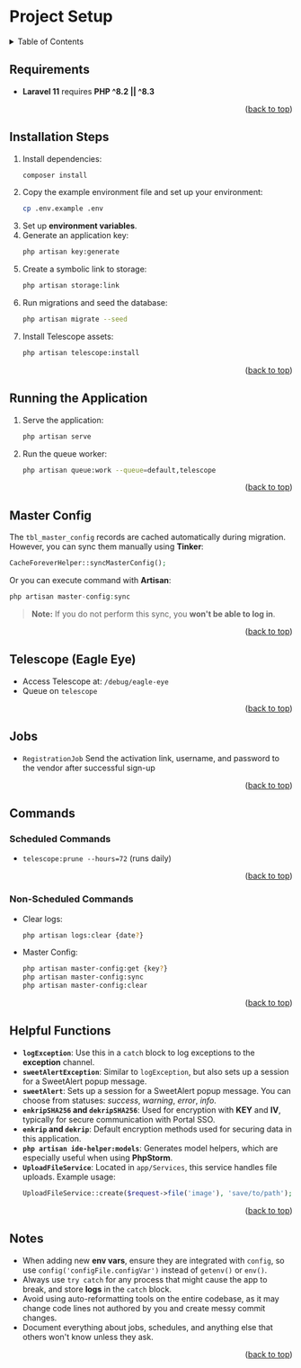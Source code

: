 # Project Setup

<details>
  <summary>Table of Contents</summary>
  <ol>
    <li><a href="#requirements">Requirements</a></li>
    <li><a href="#installation-steps">Installation Steps</a></li>
    <li><a href="#running-the-application">Running the Application</a></li>
    <li><a href="#master-config">Master Config</a></li>
    <li><a href="#telescope-eagle-eye">Telescope (Eagle Eye)</a></li>
    <li><a href="#jobs">Jobs</a></li>
    <li>
      <a href="#commands">Commands</a>
      <ul>
        <li><a href="#scheduled-commands">Scheduled Commands</a></li>
        <li><a href="#non-scheduled-commands">Non-Scheduled Commands</a></li>
      </ul>
    </li>
    <li><a href="#helpful-functions">Helpful Functions</a></li>
    <li><a href="#notes">Notes</a></li>
  </ol>
</details>

## Requirements
- **Laravel 11** requires **PHP ^8.2 || ^8.3**

<p align="right">(<a href="#project-setup">back to top</a>)</p>

## Installation Steps
1. Install dependencies:
   ```bash
   composer install
   ```
2. Copy the example environment file and set up your environment:
   ```bash
   cp .env.example .env
   ```
3. Set up **environment variables**.
4. Generate an application key:
   ```bash
   php artisan key:generate
   ```
5. Create a symbolic link to storage:
   ```bash
   php artisan storage:link
   ```
6. Run migrations and seed the database:
   ```bash
   php artisan migrate --seed
   ```
7. Install Telescope assets:
   ```bash
   php artisan telescope:install
   ```

<p align="right">(<a href="#project-setup">back to top</a>)</p>

## Running the Application
1. Serve the application:
   ```bash
   php artisan serve
   ```
2. Run the queue worker:
   ```bash
   php artisan queue:work --queue=default,telescope
   ```

<p align="right">(<a href="#project-setup">back to top</a>)</p>

## Master Config

The `tbl_master_config` records are cached automatically during migration. However, you can sync them manually using **Tinker**:

```php
CacheForeverHelper::syncMasterConfig();
```

Or you can execute command with **Artisan**:

```php
php artisan master-config:sync
```

> **Note:** If you do not perform this sync, you **won't be able to log in**.

<p align="right">(<a href="#project-setup">back to top</a>)</p>

## Telescope (Eagle Eye)
- Access Telescope at: `/debug/eagle-eye`
- Queue on `telescope`

<p align="right">(<a href="#project-setup">back to top</a>)</p>

## Jobs
- `RegistrationJob` Send the activation link, username, and password to the vendor after successful sign-up

<p align="right">(<a href="#project-setup">back to top</a>)</p>

## Commands

### Scheduled Commands
- `telescope:prune --hours=72` (runs daily)

<p align="right">(<a href="#project-setup">back to top</a>)</p>

### Non-Scheduled Commands
- Clear logs:
  ```bash
  php artisan logs:clear {date?}
  ```
- Master Config:
  ```bash
  php artisan master-config:get {key?}
  php artisan master-config:sync
  php artisan master-config:clear
  ```

<p align="right">(<a href="#project-setup">back to top</a>)</p>

## Helpful Functions

- **`logException`**: Use this in a `catch` block to log exceptions to the **exception** channel.
- **`sweetAlertException`**: Similar to `logException`, but also sets up a session for a SweetAlert popup message.
- **`sweetAlert`**: Sets up a session for a SweetAlert popup message. You can choose from statuses: _success_, _warning_, _error_, _info_.
- **`enkripSHA256` and `dekripSHA256`**: Used for encryption with **KEY** and **IV**, typically for secure communication with Portal SSO.
- **`enkrip` and `dekrip`**: Default encryption methods used for securing data in this application.
- **`php artisan ide-helper:models`**: Generates model helpers, which are especially useful when using **PhpStorm**.
- **`UploadFileService`**: Located in `app/Services`, this service handles file uploads. Example usage:
  ```php
  UploadFileService::create($request->file('image'), 'save/to/path');
  ```

<p align="right">(<a href="#project-setup">back to top</a>)</p>

## Notes

- When adding new **env vars**, ensure they are integrated with `config`, so use `config('configFile.configVar')` instead of `getenv()` or `env()`.
- Always use `try catch` for any process that might cause the app to break, and store **logs** in the `catch` block.
- Avoid using auto-reformatting tools on the entire codebase, as it may change code lines not authored by you and create messy commit changes.
- Document everything about jobs, schedules, and anything else that others won't know unless they ask.

<p align="right">(<a href="#project-setup">back to top</a>)</p>
